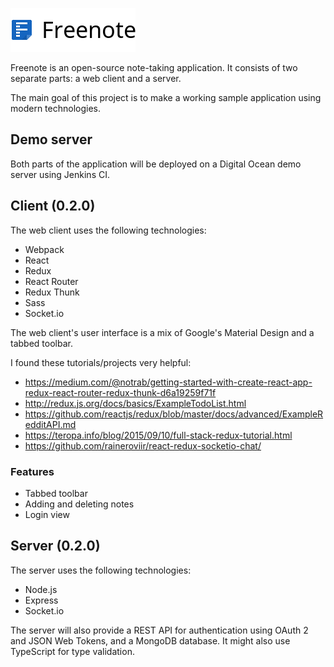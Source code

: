 ![Freenote icon](./logo.png?raw=true "Freenote")

Freenote is an open-source note-taking application. It consists of two separate parts: a web client and a server.

The main goal of this project is to make a working sample application using modern technologies.

## Demo server
Both parts of the application will be deployed on a Digital Ocean demo server using Jenkins CI.

## Client (0.2.0)

The web client uses the following technologies:

* Webpack
* React
* Redux
* React Router
* Redux Thunk
* Sass
* Socket.io

The web client's user interface is a mix of Google's Material Design and a tabbed toolbar.

I found these tutorials/projects very helpful:
* https://medium.com/@notrab/getting-started-with-create-react-app-redux-react-router-redux-thunk-d6a19259f71f
* http://redux.js.org/docs/basics/ExampleTodoList.html
* https://github.com/reactjs/redux/blob/master/docs/advanced/ExampleRedditAPI.md
* https://teropa.info/blog/2015/09/10/full-stack-redux-tutorial.html
* https://github.com/raineroviir/react-redux-socketio-chat/

### Features
* Tabbed toolbar
* Adding and deleting notes
* Login view

## Server (0.2.0)

The server uses the following technologies:

* Node.js
* Express
* Socket.io

The server will also provide a REST API for authentication using OAuth 2 and JSON Web Tokens, and a MongoDB database. It might also use TypeScript for type validation.
